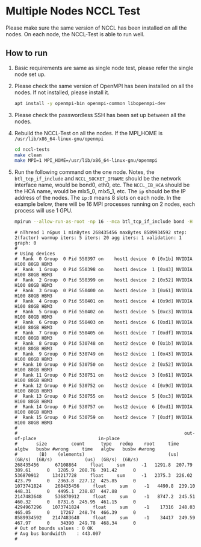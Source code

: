 # Multiple Nodes NCCL Test
Please make sure the same version of NCCL has been installed on all the nodes. On each node, the NCCL-Test is able to run well.

## How to run
1. Basic requirements are same as single node test, please refer the single node set up.
2. Please check the same version of OpenMPI has been installed on all the nodes. If not installed, please install it.
    ```bash
    apt install -y openmpi-bin openmpi-common libopenmpi-dev
    ```
3. Please check the passwordless SSH has been set up between all the nodes.
4. Rebuild the NCCL-Test on all the nodes. If the MPI_HOME is `/usr/lib/x86_64-linux-gnu/openmpi`
    ```bash
    cd nccl-tests
    make clean
    make MPI=1 MPI_HOME=/usr/lib/x86_64-linux-gnu/openmpi
    ```
5. Run the following command on the one node.
   Notes, the `btl_tcp_if_include` and `NCCL_SOCKET_IFNAME` should be the network interface name, would be bond0, eth0, etc. The `NCCL_IB_HCA` should be the HCA name, would be mlx5_0, mlx5_1, etc. The `ip` should be the IP address of the nodes. The `ip:8` means 8 slots on each node. In the example below, there will be 16 MPI processes running on 2 nodes, each process will use 1 GPU.
    ```bash
    mpirun --allow-run-as-root -np 16 --mca btl_tcp_if_include bond -H ip:8,ip:8 -x NCCL_SOCKET_IFNAME=bond -x NCCL_IB_HCA=mlx5_0,mlx5_3,mlx5_4,mlx5_5,mlx5_6,mlx5_9,mlx5_10,mlx5_11 ./build/all_reduce_perf -b 256M -e 8G -f 2 -g 1
    ```

    ```
    # nThread 1 nGpus 1 minBytes 268435456 maxBytes 8589934592 step: 2(factor) warmup iters: 5 iters: 20 agg iters: 1 validation: 1 graph: 0
    #
    # Using devices
    #  Rank  0 Group  0 Pid 550397 on    host1 device  0 [0x1b] NVIDIA H100 80GB HBM3
    #  Rank  1 Group  0 Pid 550398 on    host1 device  1 [0x43] NVIDIA H100 80GB HBM3
    #  Rank  2 Group  0 Pid 550399 on    host1 device  2 [0x52] NVIDIA H100 80GB HBM3
    #  Rank  3 Group  0 Pid 550400 on    host1 device  3 [0x61] NVIDIA H100 80GB HBM3
    #  Rank  4 Group  0 Pid 550401 on    host1 device  4 [0x9d] NVIDIA H100 80GB HBM3
    #  Rank  5 Group  0 Pid 550402 on    host1 device  5 [0xc3] NVIDIA H100 80GB HBM3
    #  Rank  6 Group  0 Pid 550403 on    host1 device  6 [0xd1] NVIDIA H100 80GB HBM3
    #  Rank  7 Group  0 Pid 550405 on    host1 device  7 [0xdf] NVIDIA H100 80GB HBM3
    #  Rank  8 Group  0 Pid 530748 on    host2 device  0 [0x1b] NVIDIA H100 80GB HBM3
    #  Rank  9 Group  0 Pid 530749 on    host2 device  1 [0x43] NVIDIA H100 80GB HBM3
    #  Rank 10 Group  0 Pid 530750 on    host2 device  2 [0x52] NVIDIA H100 80GB HBM3
    #  Rank 11 Group  0 Pid 530751 on    host2 device  3 [0x61] NVIDIA H100 80GB HBM3
    #  Rank 12 Group  0 Pid 530752 on    host2 device  4 [0x9d] NVIDIA H100 80GB HBM3
    #  Rank 13 Group  0 Pid 530755 on    host2 device  5 [0xc3] NVIDIA H100 80GB HBM3
    #  Rank 14 Group  0 Pid 530757 on    host2 device  6 [0xd1] NVIDIA H100 80GB HBM3
    #  Rank 15 Group  0 Pid 530759 on    host2 device  7 [0xdf] NVIDIA H100 80GB HBM3
    #
    #                                                              out-of-place                       in-place
    #       size         count      type   redop    root     time   algbw   busbw #wrong     time   algbw   busbw #wrong
    #        (B)    (elements)                               (us)  (GB/s)  (GB/s)            (us)  (GB/s)  (GB/s)
    268435456      67108864     float     sum      -1   1291.8  207.79  389.61      0   1285.9  208.76  391.42      0
    536870912     134217728     float     sum      -1   2375.3  226.02  423.79      0   2363.8  227.12  425.85      0
    1073741824     268435456     float     sum      -1   4490.8  239.10  448.31      0   4495.1  238.87  447.88      0
    2147483648     536870912     float     sum      -1   8747.2  245.51  460.32      0   8731.6  245.95  461.15      0
    4294967296    1073741824     float     sum      -1    17316  248.03  465.05      0    17267  248.74  466.39      0
    8589934592    2147483648     float     sum      -1    34417  249.59  467.97      0    34390  249.78  468.34      0
    # Out of bounds values : 0 OK
    # Avg bus bandwidth    : 443.007
    #
    ```